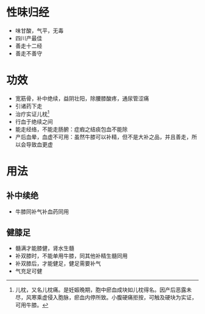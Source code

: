 # 性味归经
- 味甘酸，气平，无毒
- 四川产最佳
- 善走十二经
- 善走不善守
# 功效
- 宽筋骨，补中绝续，益阴壮阳，除腰膝酸疼，通尿管涩痛
- 引诸药下走
- 治疗实证儿枕[^1]
- 行血于绝续之间
- 能走经络，不能走肠腑：症瘕之结痰包血不能除
- 产后血晕，血虚不可用：虽然牛膝可以补精，但不是大补之品，并且善走，所以会导致血更虚
# 用法
## 补中续绝
- 牛膝同补气补血药同用
## 健膝足
- 髓满才能膝健，肾水生髓
- 补双膝时，不能单用牛膝，同其他补精生髓同用
- 补双膝后，才能健足，健足需要补气
- 气充足可健

[^1]:儿枕，又名儿枕痛。是妊娠晚期，胞中瘀血成块如儿枕得名。因产后恶露未尽，风寒乘虚侵入胞脉，瘀血内停所致。小腹硬痛拒按，可触及硬块为实证，可用牛膝。